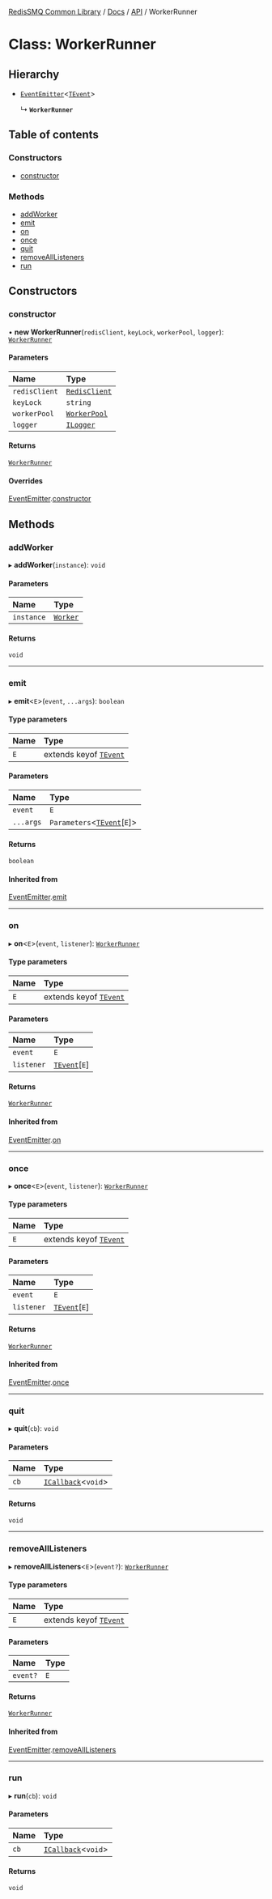 [RedisSMQ Common Library](../../../README.md) / [Docs](../../README.md) / [API](../README.md) / WorkerRunner

# Class: WorkerRunner

## Hierarchy

- [`EventEmitter`](EventEmitter.md)\<[`TEvent`](../README.md#tevent)\>

  ↳ **`WorkerRunner`**

## Table of contents

### Constructors

- [constructor](WorkerRunner.md#constructor)

### Methods

- [addWorker](WorkerRunner.md#addworker)
- [emit](WorkerRunner.md#emit)
- [on](WorkerRunner.md#on)
- [once](WorkerRunner.md#once)
- [quit](WorkerRunner.md#quit)
- [removeAllListeners](WorkerRunner.md#removealllisteners)
- [run](WorkerRunner.md#run)

## Constructors

### constructor

• **new WorkerRunner**(`redisClient`, `keyLock`, `workerPool`, `logger`): [`WorkerRunner`](WorkerRunner.md)

#### Parameters

| Name | Type |
| :------ | :------ |
| `redisClient` | [`RedisClient`](RedisClient.md) |
| `keyLock` | `string` |
| `workerPool` | [`WorkerPool`](WorkerPool.md) |
| `logger` | [`ILogger`](../interfaces/ILogger.md) |

#### Returns

[`WorkerRunner`](WorkerRunner.md)

#### Overrides

[EventEmitter](EventEmitter.md).[constructor](EventEmitter.md#constructor)

## Methods

### addWorker

▸ **addWorker**(`instance`): `void`

#### Parameters

| Name | Type |
| :------ | :------ |
| `instance` | [`Worker`](Worker.md) |

#### Returns

`void`

___

### emit

▸ **emit**\<`E`\>(`event`, `...args`): `boolean`

#### Type parameters

| Name | Type |
| :------ | :------ |
| `E` | extends keyof [`TEvent`](../README.md#tevent) |

#### Parameters

| Name | Type |
| :------ | :------ |
| `event` | `E` |
| `...args` | `Parameters`\<[`TEvent`](../README.md#tevent)[`E`]\> |

#### Returns

`boolean`

#### Inherited from

[EventEmitter](EventEmitter.md).[emit](EventEmitter.md#emit)

___

### on

▸ **on**\<`E`\>(`event`, `listener`): [`WorkerRunner`](WorkerRunner.md)

#### Type parameters

| Name | Type |
| :------ | :------ |
| `E` | extends keyof [`TEvent`](../README.md#tevent) |

#### Parameters

| Name | Type |
| :------ | :------ |
| `event` | `E` |
| `listener` | [`TEvent`](../README.md#tevent)[`E`] |

#### Returns

[`WorkerRunner`](WorkerRunner.md)

#### Inherited from

[EventEmitter](EventEmitter.md).[on](EventEmitter.md#on)

___

### once

▸ **once**\<`E`\>(`event`, `listener`): [`WorkerRunner`](WorkerRunner.md)

#### Type parameters

| Name | Type |
| :------ | :------ |
| `E` | extends keyof [`TEvent`](../README.md#tevent) |

#### Parameters

| Name | Type |
| :------ | :------ |
| `event` | `E` |
| `listener` | [`TEvent`](../README.md#tevent)[`E`] |

#### Returns

[`WorkerRunner`](WorkerRunner.md)

#### Inherited from

[EventEmitter](EventEmitter.md).[once](EventEmitter.md#once)

___

### quit

▸ **quit**(`cb`): `void`

#### Parameters

| Name | Type |
| :------ | :------ |
| `cb` | [`ICallback`](../interfaces/ICallback.md)\<`void`\> |

#### Returns

`void`

___

### removeAllListeners

▸ **removeAllListeners**\<`E`\>(`event?`): [`WorkerRunner`](WorkerRunner.md)

#### Type parameters

| Name | Type |
| :------ | :------ |
| `E` | extends keyof [`TEvent`](../README.md#tevent) |

#### Parameters

| Name | Type |
| :------ | :------ |
| `event?` | `E` |

#### Returns

[`WorkerRunner`](WorkerRunner.md)

#### Inherited from

[EventEmitter](EventEmitter.md).[removeAllListeners](EventEmitter.md#removealllisteners)

___

### run

▸ **run**(`cb`): `void`

#### Parameters

| Name | Type |
| :------ | :------ |
| `cb` | [`ICallback`](../interfaces/ICallback.md)\<`void`\> |

#### Returns

`void`
